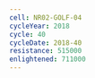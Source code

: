 ```yaml
---
cell: NR02-GOLF-04
cycleYear: 2018
cycle: 40
cycleDate: 2018-40
resistance: 515000
enlightened: 711000 
---
```

      